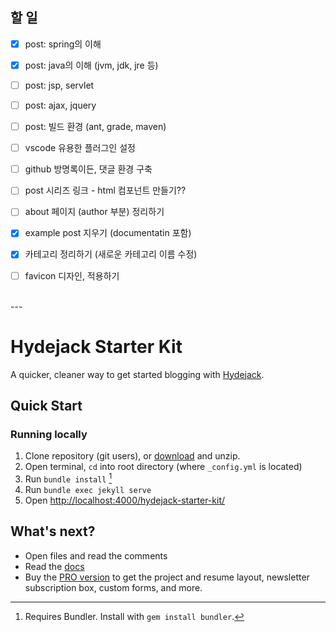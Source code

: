 ## 할 일

- [x] post: spring의 이해
- [x] post: java의 이해 (jvm, jdk, jre 등)
- [ ] post: jsp, servlet
- [ ] post: ajax, jquery
- [ ] post: 빌드 환경 (ant, grade, maven) 
- [ ] vscode 유용한 플러그인 설정
- [ ] github 방명록이든, 댓글 환경 구축
- [ ] post 시리즈 링크 - html 컴포넌트 만들기??

- [ ] about 페이지 (author 부분) 정리하기
- [x] example post 지우기 (documentatin 포함)
- [x] 카테고리 정리하기 (새로운 카테고리 이름 수정)
- [ ] favicon 디자인, 적용하기 

<br>
---

<br>  

# Hydejack Starter Kit

A quicker, cleaner way to get started blogging with [Hydejack](https://hydejack.com/).

## Quick Start
### Running locally
1. Clone repository (git users), or [download] and unzip.
2. Open terminal, `cd` into root directory (where `_config.yml` is located)
3. Run `bundle install` [^1]
4. Run `bundle exec jekyll serve`
5. Open <http://localhost:4000/hydejack-starter-kit/>

## What's next?
* Open files and read the comments
* Read the [docs](https://hydejack.com/docs/)
* Buy the [PRO version](https://hydejack.com/download/) to get the project and resume layout, newsletter subscription box, custom forms, and more.

[^1]: Requires Bundler. Install with `gem install bundler`.

[download]: https://github.com/hydecorp/hydejack-starter-kit/archive/master.zip
